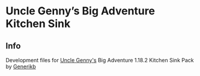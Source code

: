 # Uncle Genny’s Big Adventure Kitchen Sink

## Info
Development files for [Uncle Genny's](https://www.twitch.tv/generikb) Big Adventure 1.18.2 Kitchen Sink Pack by [Generikb](https://www.twitch.tv/generikb)


